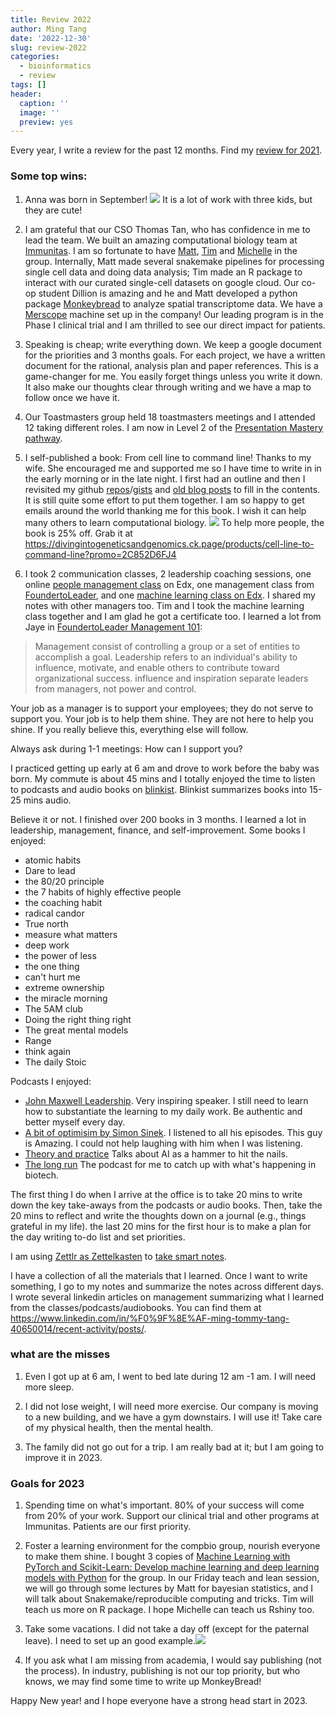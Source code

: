 ```yaml
---
title: Review 2022
author: Ming Tang
date: '2022-12-30'
slug: review-2022
categories:
  - bioinformatics
  - review
tags: []
header:
  caption: ''
  image: ''
  preview: yes
---
```


Every year, I write a review for the past 12 months. Find my [review for 2021](https://divingintogeneticsandgenomics.rbind.io/post/review-2021/).


### Some top wins:

1. Anna was born in September! ![](/img/family.png)
It is a lot of work with three kids, but they are cute!

2. I am grateful that our CSO Thomas Tan, who has confidence in me to lead the team. We built an amazing computational biology team at [Immunitas](https://www.immunitastx.com/). I am so fortunate to have [Matt](https://twitter.com/Matthew_N_B), [Tim](https://twitter.com/NieuwenhuisTim) and [Michelle](https://www.linkedin.com/in/meixue-michelle-duan-a6902213a/) in the group. Internally, Matt made several snakemake pipelines for processing single cell data and doing data analysis; Tim made an R package to interact with our curated single-cell datasets on google cloud. Our co-op student Dillion is amazing and he and Matt developed a python package [Monkeybread](https://monkeybread.readthedocs.io/en/v0.6.0/notebooks/tutorial.html) to analyze spatial transcriptome data. We have a [Merscope](https://vizgen.com/) machine set up in the company! Our leading program is in the Phase I clinical trial and I am thrilled to see our direct impact for patients.

3. Speaking is cheap; write everything down. We keep a google document for the priorities and 3 months goals. For each project, we have a written document for the rational, analysis plan and paper references. This is a game-changer for me. You easily forget things unless you write it down. It also make our thoughts clear through writing and we have a map to follow once we have it.

4. Our Toastmasters group held 18 toastmasters meetings and I attended 12 taking different
roles. I am now in Level 2 of the [Presentation Mastery pathway](https://www.toastmasters.org/pathways-overview/pathways-presentation-mastery-path).

5. I self-published a book: From cell line to command line! Thanks to my wife. She encouraged
me and supported me so I have time to write in in the early morning or in the late night. I first had 
an outline and then I revisited my github [repos](https://github.com/crazyhottommy?tab=repositories)/[gists](https://gist.github.com/crazyhottommy) and [old blog posts](https://crazyhottommy.blogspot.com/) to fill in the contents. It is 
still quite some effort to put them together. I am so happy to get emails around the world thanking me for this book. I wish it can help many others
to learn computational biology. ![](/img/bookcover.png) To help more people, the book is 25% off. Grab it at  https://divingintogeneticsandgenomics.ck.page/products/cell-line-to-command-line?promo=2C852D6FJ4

6. I took 2 communication classes, 2 leadership coaching sessions, one online [people management class](https://courses.edx.org/certificates/9c6c4f2e9d5a4ed7ad3c12a15b9c112b) on Edx, one management class from [FoundertoLeader](https://www.founderleadercoach.com/), and one [machine learning class on Edx](https://courses.edx.org/certificates/ad2ce7ec257b4a62beb40aaa9be3f8a4). I shared my notes with other managers too. Tim and I took the machine learning class together and I am glad he got a certificate too. I learned a lot from Jaye in [FoundertoLeader Management 101](https://www.founderleadercoach.com/management-course): 

>Management consist of controlling a group or a set of entities to accomplish a goal. Leadership refers to an individual's ability to influence, motivate, and enable others to contribute toward organizational success. influence and inspiration separate leaders from managers, not power and control.

Your job as a manager is to support your employees; they do not serve to support you. Your job is to help them shine. They are not here to help you shine. If you really believe this, everything else will follow.

Always ask during 1-1 meetings: How can I support you?

I practiced getting up early at 6 am and drove to work before the baby was born. My commute is about 
45 mins and I totally enjoyed the time to listen to podcasts and audio books on [blinkist](blinkist.com).
Blinkist summarizes books into 15-25 mins audio. 

Believe it or not. I finished over 200 books in 3 months. I learned a lot in leadership, management,
finance, and self-improvement. Some books I enjoyed:

- atomic habits
- Dare to lead
- the 80/20 principle 
- the 7 habits of highly effective people 
- the coaching habit 
- radical candor 
- True north 
- measure what matters 
- deep work 
- the power of less 
- the one thing 
- can't hurt me 
- extreme ownership 
- the miracle morning 
- The 5AM club 
- Doing the right thing right 
- The great mental models 
- Range 
- think again 
- The daily Stoic 

Podcasts I enjoyed:

- [John Maxwell Leadership](https://johnmaxwellleadershippodcast.com/). Very inspiring speaker. I still need to learn how to substantiate the learning to my daily work. Be authentic and better myself every day.
- [A bit of optimisim by Simon Sinek](https://simonsinek.com/podcast/). I listened to all his episodes. This guy is Amazing. I could not help laughing with him when I was listening.
- [Theory and practice](https://podcast.gv.com/) Talks about AI as a hammer to hit the nails.
- [The long run](https://podcasts.apple.com/us/podcast/the-long-run-with-luke-timmerman/id1282838969) The podcast for me to catch up with what's happening in biotech.

The first thing I do when I arrive at the office is to take 20 mins to write down the
key take-aways from the podcasts or audio books. Then, take the 20 mins to reflect and write the thoughts down on a journal (e.g., things grateful in my life). the last 20 mins for the first hour is to make a plan for the day writing to-do list and set priorities.

I am using [Zettlr as Zettelkasten](https://docs.zettlr.com/en/guides/guide-zettelkasten/) to [take smart notes](https://www.amazon.com/How-Take-Smart-Notes-Nonfiction/dp/1542866502).

I have a collection of all the materials that I learned. Once I want to write something, I go to my notes
and summarize the notes across different days. I wrote several linkedin articles on management summarizing what I learned from the classes/podcasts/audiobooks. You can find them at https://www.linkedin.com/in/%F0%9F%8E%AF-ming-tommy-tang-40650014/recent-activity/posts/.


### what are the misses

1. Even I got up at 6 am, I went to bed late during 12 am -1 am. I will need more sleep.

2. I did not lose weight, I will need more exercise. Our company is moving to a new building, 
and we have a gym downstairs. I will use it! Take care of my physical health, then the mental health.

3. The family did not go out for a trip. I am really bad at it; but I am going to improve it in 2023.


### Goals for 2023

1. Spending time on what's important. 80% of your success will come from 20% of your work.
Support our clinical trial and other programs at Immunitas. Patients are our first priority.

2. Foster a learning environment for the compbio group, nourish everyone to make them shine.
I bought 3 copies of [Machine Learning with PyTorch and Scikit-Learn: Develop machine learning and deep learning models with Python](https://www.amazon.com/Machine-Learning-PyTorch-Scikit-Learn-learning-ebook/dp/B09NW48MR1) for the group. In our Friday teach and lean session, we will go through some lectures by Matt for bayesian statistics, and I will talk about Snakemake/reproducible computing and tricks. Tim will teach us more on R package. I hope Michelle can teach us Rshiny too.

3. Take some vacations. I did not take a day off (except for the paternal leave). I need to set up an good example.![](/img/takeoff.png)

4. If you ask what I am missing from academia, I would say publishing (not the process). In industry, publishing is not our top priority, but who knows, we may find some time to write up MonkeyBread!

Happy New year! and I hope everyone have a strong head start in 2023.


